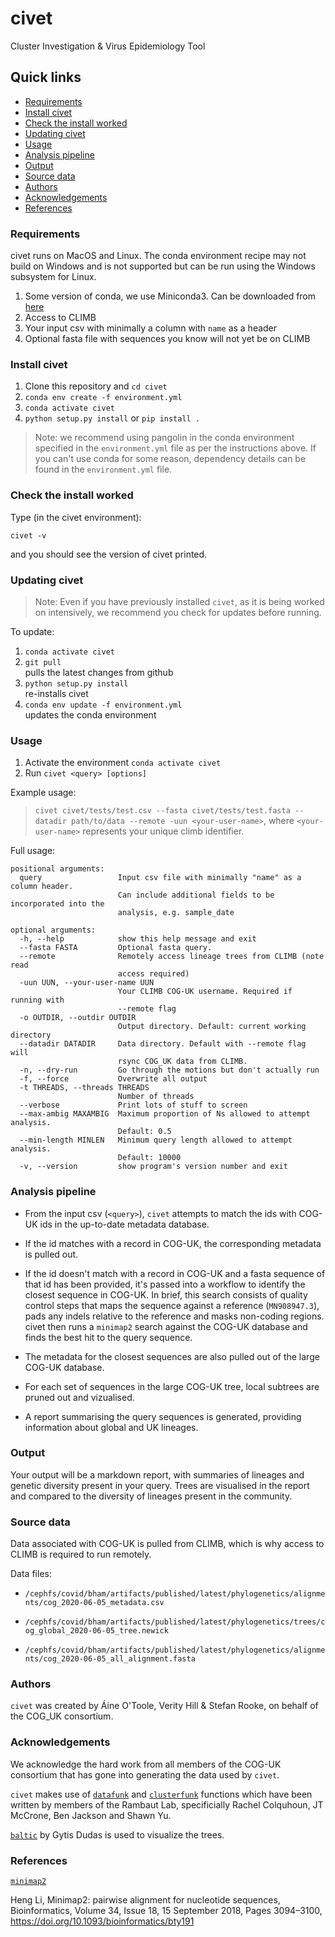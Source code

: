 # civet

Cluster Investigation & Virus Epidemiology Tool

## Quick links

  * [Requirements](#requirements)
  * [Install civet](#install-civet)
  * [Check the install worked](#check-the-install-worked)
  * [Updating civet](#updating-civet)
  * [Usage](#usage)
  * [Analysis pipeline](#analysis-pipeline)
  * [Output](#output)
  * [Source data](#source-data)
  * [Authors](#authors)
  * [Acknowledgements](#acknowledgements)
  * [References](#references)


### Requirements

civet runs on MacOS and Linux. The conda environment recipe may not build on Windows and is not supported but can be run using the Windows subsystem for Linux.

1. Some version of conda, we use Miniconda3. Can be downloaded from [here](https://docs.conda.io/en/latest/miniconda.html)
2. Access to CLIMB
3. Your input csv with minimally a column with `name` as a header
4. Optional fasta file with sequences you know will not yet be on CLIMB

### Install civet

1. Clone this repository and ``cd civet``
2. ``conda env create -f environment.yml``
3. ``conda activate civet``
4. ``python setup.py install`` or ``pip install .``

> Note: we recommend using pangolin in the conda environment specified in the ``environment.yml`` file as per the instructions above. If you can't use conda for some reason, dependency details can be found in the ``environment.yml`` file.


### Check the install worked

Type (in the civet environment):

```
civet -v
```
and you should see the version of civet printed.


### Updating civet

> Note: Even if you have previously installed ``civet``, as it is being worked on intensively, we recommend you check for updates before running.

To update:

1. ``conda activate civet``
2. ``git pull`` \
pulls the latest changes from github
3. ``python setup.py install`` \
re-installs civet
4. ``conda env update -f environment.yml`` \
updates the conda environment 


### Usage

1. Activate the environment ``conda activate civet``
2. Run ``civet <query> [options]``

Example usage:
> ``civet civet/tests/test.csv --fasta civet/tests/test.fasta --datadir path/to/data --remote -uun <your-user-name>``, where `<your-user-name>` represents your unique climb identifier.

Full usage:
```
positional arguments:
  query                 Input csv file with minimally "name" as a column header.
                        Can include additional fields to be incorporated into the
                        analysis, e.g. sample_date

optional arguments:
  -h, --help            show this help message and exit
  --fasta FASTA         Optional fasta query.
  --remote              Remotely access lineage trees from CLIMB (note read
                        access required)
  -uun UUN, --your-user-name UUN
                        Your CLIMB COG-UK username. Required if running with
                        --remote flag
  -o OUTDIR, --outdir OUTDIR
                        Output directory. Default: current working directory
  --datadir DATADIR     Data directory. Default with --remote flag will
                        rsync COG_UK data from CLIMB.
  -n, --dry-run         Go through the motions but don't actually run
  -f, --force           Overwrite all output
  -t THREADS, --threads THREADS
                        Number of threads
  --verbose             Print lots of stuff to screen
  --max-ambig MAXAMBIG  Maximum proportion of Ns allowed to attempt analysis.
                        Default: 0.5
  --min-length MINLEN   Minimum query length allowed to attempt analysis.
                        Default: 10000
  -v, --version         show program's version number and exit
```

### Analysis pipeline

- From the input csv (`<query>`), `civet` attempts to match the ids with COG-UK ids in the up-to-date metadata database.

- If the id matches with a record in COG-UK, the corresponding metadata is pulled out.

- If the id doesn't match with a record in COG-UK and a fasta sequence of that id has been provided, it's passed into a workflow to identify the closest sequence in COG-UK. In brief, this search consists of quality control steps that maps the sequence against a reference (`MN908947.3`), pads any indels relative to the reference and masks non-coding regions. civet then runs a `minimap2` search against the COG-UK database and finds the best hit to the query sequence.

- The metadata for the closest sequences are also pulled out of the large COG-UK database.

- For each set of sequences in the large COG-UK tree, local subtrees are pruned out and vizualised.

- A report summarising the query sequences is generated, providing information about global and UK lineages.

### Output

Your output will be a markdown report, with summaries of lineages and genetic diversity present in your query. Trees are visualised in the report and compared to the diversity of lineages present in the community.

### Source data

Data associated with COG-UK is pulled from CLIMB, which is why access to CLIMB is required to run remotely. 

Data files:

- `/cephfs/covid/bham/artifacts/published/latest/phylogenetics/alignments/cog_2020-06-05_metadata.csv`

- `/cephfs/covid/bham/artifacts/published/latest/phylogenetics/trees/cog_global_2020-06-05_tree.newick`

- `/cephfs/covid/bham/artifacts/published/latest/phylogenetics/alignments/cog_2020-06-05_all_alignment.fasta`


### Authors

`civet` was created by Áine O'Toole, Verity Hill & Stefan Rooke, on behalf of the COG_UK consortium.

### Acknowledgements

We acknowledge the hard work from all members of the COG-UK consortium that has gone into generating the data used by `civet`.

`civet` makes use of [`datafunk`](https://github.com/cov-ert/datafunk) and [`clusterfunk`](https://github.com/cov-ert/clusterfunk) functions which have been written by members of the Rambaut Lab, specificially Rachel Colquhoun, JT McCrone, Ben Jackson and Shawn Yu.

[`baltic`](https://github.com/evogytis/baltic/tree/master/baltic) by Gytis Dudas is used to visualize the trees.

### References

[`minimap2`](https://github.com/lh3/minimap2) 

Heng Li, Minimap2: pairwise alignment for nucleotide sequences, Bioinformatics, Volume 34, Issue 18, 15 September 2018, Pages 3094–3100, https://doi.org/10.1093/bioinformatics/bty191
